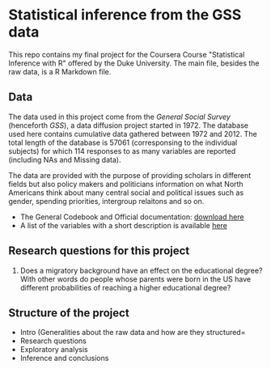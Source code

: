 # Statistical inference from the GSS data

This repo contains my final project for the Coursera Course "Statistical Inference with R" offered by the Duke University.
The main file, besides the raw data, is a R Markdown file.

## Data
The data used in this project come from the *General Social Survey* (henceforth *GSS*), a data diffusion project started in 1972. The database used here contains cumulative data gathered between 1972 and 2012. The total length of the database is 57061 (corresponsing to the individual subjects) for which 114 responses to as many variables are reported (including NAs and Missing data).

The data are provided with the purpose of providing scholars in different fields but also policy makers and politicians information on what North Americans think about many central social and political issues such as gender, spending priorities, intergroup relaitons and so on.

+ The General Codebook and Official documentation: [download here](https://www.icpsr.umich.edu/web/ICPSR/studies/34802/versions/V1/datadocumentation)
+ A list of the variables with a short description is available [here](https://gss.norc.org/documents/codebook/GSS_Codebook_index.pdf)

## Research questions for this project

1. Does a migratory background have an effect on the educational degree? With other words do people whose parents were born in the US have different probabilities of reaching a higher educational degree? 

## Structure of the project
+ Intro (Generalities about the raw data and how are they structured=
+ Research questions
+ Exploratory analysis
+ Inference and conclusions
